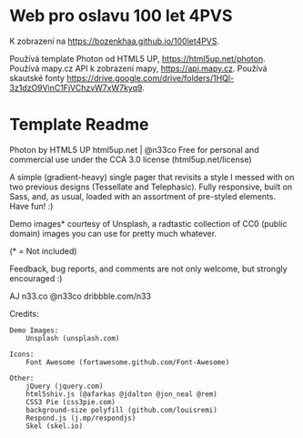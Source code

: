 # Web pro oslavu 100 let 4PVS

K zobrazení na https://bozenkhaa.github.io/100let4PVS.

Používá template Photon od HTML5 UP, https://html5up.net/photon.
Používá mapy.cz API k zobrazení mapy, https://api.mapy.cz.
Používá skautské fonty https://drive.google.com/drive/folders/1HQl-3z1dzO9VinC1FjVChzvW7xW7kyq9.

# Template Readme

Photon by HTML5 UP
html5up.net | @n33co
Free for personal and commercial use under the CCA 3.0 license (html5up.net/license)


A simple (gradient-heavy) single pager that revisits a style I messed with on two
previous designs (Tessellate and Telephasic). Fully responsive, built on Sass,
and, as usual, loaded with an assortment of pre-styled elements. Have fun! :)

Demo images* courtesy of Unsplash, a radtastic collection of CC0 (public domain) images
you can use for pretty much whatever.

(* = Not included)

Feedback, bug reports, and comments are not only welcome, but strongly encouraged :)

AJ
n33.co @n33co dribbble.com/n33


Credits:

	Demo Images:
		Unsplash (unsplash.com)

	Icons:
		Font Awesome (fortawesome.github.com/Font-Awesome)

	Other:
		jQuery (jquery.com)
		html5shiv.js (@afarkas @jdalton @jon_neal @rem)
		CSS3 Pie (css3pie.com)
		background-size polyfill (github.com/louisremi)
		Respond.js (j.mp/respondjs)
		Skel (skel.io)
